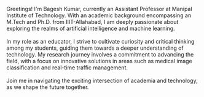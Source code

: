 Greetings! I'm Bagesh Kumar, currently an Assistant Professor at Manipal Institute of Technology. With an academic background encompassing an M.Tech and Ph.D. from IIIT-Allahabad, I am deeply passionate about exploring the realms of artificial intelligence and machine learning.
<br />
<br />
In my role as an educator, I strive to cultivate curiosity and critical thinking among my students, guiding them towards a deeper understanding of technology. My research journey involves a commitment to advancing the field, with a focus on innovative solutions in areas such as medical image classification and real-time traffic management.
<br />
<br />
Join me in navigating the exciting intersection of academia and technology, as we shape the future together.